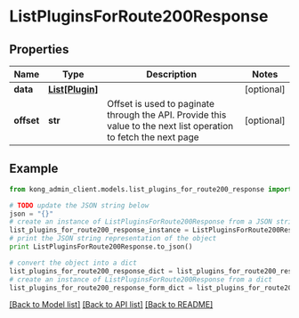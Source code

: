 # ListPluginsForRoute200Response


## Properties

Name | Type | Description | Notes
------------ | ------------- | ------------- | -------------
**data** | [**List[Plugin]**](Plugin.md) |  | [optional] 
**offset** | **str** | Offset is used to paginate through the API. Provide this value to the next list operation to fetch the next page | [optional] 

## Example

```python
from kong_admin_client.models.list_plugins_for_route200_response import ListPluginsForRoute200Response

# TODO update the JSON string below
json = "{}"
# create an instance of ListPluginsForRoute200Response from a JSON string
list_plugins_for_route200_response_instance = ListPluginsForRoute200Response.from_json(json)
# print the JSON string representation of the object
print ListPluginsForRoute200Response.to_json()

# convert the object into a dict
list_plugins_for_route200_response_dict = list_plugins_for_route200_response_instance.to_dict()
# create an instance of ListPluginsForRoute200Response from a dict
list_plugins_for_route200_response_form_dict = list_plugins_for_route200_response.from_dict(list_plugins_for_route200_response_dict)
```
[[Back to Model list]](../README.md#documentation-for-models) [[Back to API list]](../README.md#documentation-for-api-endpoints) [[Back to README]](../README.md)


